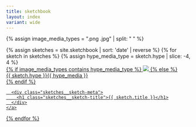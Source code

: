 ```yaml
---
title: sketchbook
layout: index
variant: wide
---
```

{% assign image_media_types = ".png .jpg" | split: " " %}

<div class="sketches">
  {% assign sketches = site.sketchbook | sort: 'date' | reverse %}
  {% for sketch in sketches %}
    {% assign hype_media_type = sketch.hype | slice: -4, 4 %}
    <a class="sketches__sketch" href="{{ sketch.url }}">
      <div class="sketches__sketch-hype">
        {% if image_media_types contains hype_media_type %}
          <img src="{{ sketch.hype }}" />
        {% else %}
          <div>{{ sketch.hype }}{{ hype_media }}</div>
        {% endif %}
      </div>

      <div class="sketches__sketch-meta">
        <h1 class="sketches__sketch-title">{{ sketch.title }}</h1>
      </div>
    </a>
  {% endfor %}
</div>
